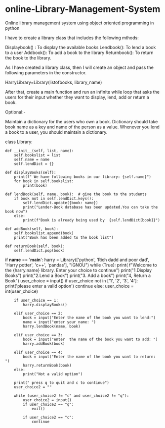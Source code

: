 # online-Library-Management-System
Online library management system using  object oriented programming in python

I have to create a library class that includes the following mthods:

Displaybook() : To display the available books
Lendbook(): To lend a book to a user
Addbook(): To add a book to the library
Returnbook(): To return the book to the library.
    
As I have created a library class, then I will create an object and pass the following parameters in the constructor.

HarryLibrary=Library(listofbooks, library_name)

After that, create a main function and run an infinite while loop that asks the users for their input whether they want to display, lend, add or return a book.

Optional:-

Maintain a dictionary for the users who own a book. Dictionary should take book name as a key and name of the person as a value. Whenever you lend a book to a user, you should maintain a dictionary.

 class Library:

    def __init__(self, list, name):
        self.bookslist = list
        self.name = name
        self.lendDict = {}

    def displayBooks(self):
        print(f" We have following books in our library: {self.name}")
        for book in self.bookslist:
            print(book)

    def lendBook(self, name, book):  # give the book to the students
        if book not in self.lendDict.keys():
            self.lendDict.update({book: name})
            print("Lender-Book database has been updated.You can take the book now")
        else:
            print(f"Book is already being used by  {self.lendDict[book]}")

    def addBook(self, book):
        self.bookslist.append(book)
        print("Book has been added to the book list")

    def returnBook(self, book):
        self.lendDict.pop(book)


if __name__ == '__main__':
    harry = Library(['python', 'Rich dadd and poor dad',
                    'Harry potter', 'c++', 'pandas'], "IGNOU")
    while (True):
        print(
            f"Welcome to the {harry.name} library. Enter your choice to continue")
        print("1.Display Books")
        print("2.Lend a Book")
        print("3. Add a book")
        print("4, Return a Book")
        user_choice = input()
        if user_choice not in ['1', '2', '3', '4']:
            print('please enter a valid option')
            continue
        else:
            user_choice = int(user_choice)

        if user_choice == 1:
            harry.displayBooks()

        elif user_choice == 2:
            book = input("Enter the name of the book you want to lend:")
            name = input("enter your name: ")
            harry.lendBook(name, book)

        elif user_choice == 3:
            book = input("enter  the name of the book you want to add: ")
            harry.addBook(book)

        elif user_choice == 4:
            book = input("Enter the name of the book you want to return: ")
            harry.returnBook(book)
        else:
            print("Not a valid option")

        print(" press q to quit and c to continue")
        user_choice2 = ""

        while (user_choice2 != "c" and user_choice2 != "q"):
            user_choice2 = input()
            if user_choice2 == "q":
                exit()

            if user_choice2 == "c":
                continue

